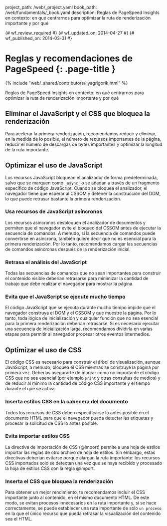 project_path: /web/_project.yaml
book_path: /web/fundamentals/_book.yaml
description: Reglas de PageSpeed Insights en contexto: en qué centrarnos para optimizar la ruta de renderización importante y por qué

{# wf_review_required #}
{# wf_updated_on: 2014-04-27 #}
{# wf_published_on: 2014-03-31 #}

# Reglas y recomendaciones de PageSpeed {: .page-title }

{% include "web/_shared/contributors/ilyagrigorik.html" %}


Reglas de PageSpeed Insights en contexto: en qué centrarnos para optimizar la ruta de renderización importante y por qué

## Eliminar el JavaScript y el CSS que bloquea la renderización

Para acelerar la primera renderización, recomendamos reducir y eliminar, en la medida de lo posible, el número de recursos importantes de la página, reducir el número de descargas de bytes importantes y optimizar la longitud de la ruta importante.

## Optimizar el uso de JavaScript

Los recursos JavaScript bloquean el analizador de forma predeterminada, salvo que se marquen como `_async_` o se añadan a través de un fragmento específico de código JavaScript. Cuando se bloquea el analizador, el navegador tiene que esperar al CSSOM y detener la construcción del DOM, lo que puede retrasar bastante la primera renderización.

### **Usa recursos de JavaScript asíncronos**

Los recursos asíncronos desbloquen el analizador de documentos y permiten que el navegador evite el bloqueo del CSSOM antes de ejecutar la secuencia de comandos. A menudo, si la secuencia de comandos puede convertirse en asíncrona, también quiere decir que no es esencial para la primera renderización. Por lo tanto, recomendamos cargar las secuencias de comandos asíncronas después de la renderización inicial.

### **Retrasa el análisis del JavaScript**

Todas las secuencias de comandos que no sean importantes para construir el contenido visible deberían retrasarse para minimizar la cantidad de trabajo que debe realizar el navegador para mostrar la página.

### **Evita que el JavaScript se ejecute mucho tiempo**

El código JavaScript que se ejecuta durante mucho tiempo impide que el navegador construya el DOM y el CSSOM y que muestre la página. Por lo tanto, toda lógica de inicialización y cualquier función que no sea esencial para la primera renderización deberían retrasarse. Si es necesario ejecutar una secuencia de inicialización larga, recomendamos dividirla en varias etapas para permitir al navegador procesar otros eventos intermedios.

## Optimizar el uso de CSS

El código CSS es necesario para construir el árbol de visualización, aunque JavaScript, a menudo, bloquea el CSS mientras se construye la página por primera vez. Deberías asegurarte de marcar como no importante el código CSS que no sea esencial (por ejemplo `print` y otras consultas de medios) y de reducir al mínimo la cantidad de código CSS importante y el tiempo durante el que se activa.

### **Inserta estilos CSS en la cabecera del documento**

Todos los recursos de CSS deben especificarse lo antes posible en el documento HTML para que el navegador pueda detectar las etiquetas <link> y procesar la solicitud de CSS lo antes posible.

### **Evita importar estilos CSS**

La directiva de importación de CSS (@import) permite a una hoja de estilos importar las reglas de otro archivo de hoja de estilos. Sin embargo, estas directivas deberían evitarse porque alargan la ruta importante: los recursos CSS importados solo se detectan una vez que se haya recibido y procesado la hoja de estilos CSS con la regla @import.

### **Inserta el CSS que bloquea la renderización**

Para obtener un mejor rendimiento, te recomendamos incluir el CSS importante junto al contenido, en el mismo documento HTML. De este modo, se evitan procesos innecesarios en la ruta importante y, si se hace correctamente, se puede establecer una ruta importante de solo `un proceso` en la que el único recurso que pueda retrasar la visualización del contenido sea el HTML.




